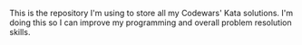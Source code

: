 This is the repository I'm using to store all my Codewars' Kata solutions. I'm doing this so I can improve my programming and overall problem resolution skills.
